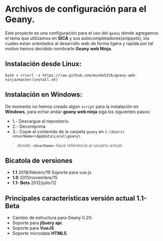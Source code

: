 Archivos de configuración para el Geany.
==========================================================================================

Este proyecto es una configuración para el uso del `geany` donde agregamos el tema que utilizamos en **SICÁ** y sus autocompletadores(_snippets_), los cuales estan orientados al desarrollo web de forma ligera y rapida por tal motivo hemos decidido nombrarle **Geany web Ninja**.



## Instalación desde Linux:

	bash < <(curl -s https://raw.github.com/mundoSICA/geany-web-ninja/master/install.sh)

## Instalación en Windows:

De momento no hemos creado algún `script` para la instalación en **Windows**,
para echar andar **geany web ninja** siga los siguientes pasos:

 - 1.- Descargue el repositorio.
 - 2.- Decomprima
 - 3.- Copie el contenido de la carpeta `geany` en `C:\Users\<UserName>\AppData\Local\geany\`

 > donde: **`<UserName>`** hace referencia al usuario actual.

Bicatola de versiones
--------------------------------------------------------------------------------

 - **1.1** 2018/febrero/19 Soporte para vue.js
 - **1.0** 2011/noviembre/15
 - **1.1- Beta**  2012/julio/12

Principales caracteristicas versión actual 1.1- Beta
--------------------------------------------------------------------------------

 - Cambio de estructura para Geany 0.20.
 - Soporte para **jQuery api**.
 - Soporte para **VueJS**.
 - Soporte microdata **HTML5**.
